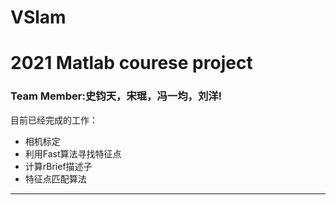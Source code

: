 # VSlam
# 2021 Matlab courese project
### Team Member:史钧天，宋琨，冯一均，刘洋!
目前已经完成的工作：
- 相机标定
- 利用Fast算法寻找特征点
- 计算rBrief描述子
- 特征点匹配算法
---
